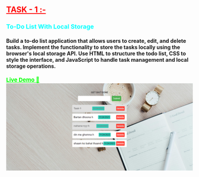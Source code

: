 <div>
            <h2><a style="color:red;" href="https://github.com/soumya3969/TAIRP/tree/main/Level_2/Todo%20App" alt="task1">TASK - 1 :-</a></h2> <h3 style="color:cyan;">To-Do List With Local Storage</h3><h4>Build a to-do list application that allows users to create, edit, and delete tasks. Implement the functionality to store the tasks locally using the browser's local storage API. Use HTML to structure the todo list, CSS to style the interface, and JavaScript to handle task management and local storage operations.</h4>
            <a style="color:lime; font-size:15px; font-weight:700;" href="https://todo-soumya3969.netlify.app/" alt="task1">Live Demo 🚀</a>
            <img src="../../temp/Todo.png" alt="portfolio" >
        </div>